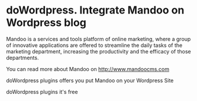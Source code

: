 doWordpress. Integrate Mandoo on Wordpress blog
========================================================================================================================

Mandoo is a services and tools platform of online marketing, where a group of innovative applications are offered to streamline the daily tasks of the marketing department, increasing the productivity and the efficacy of those departments.

You can read more about Mandoo on http://www.mandoocms.com

doWordpress plugins offers you put Mandoo on your Wordpress Site

doWordpress plugins it's free








